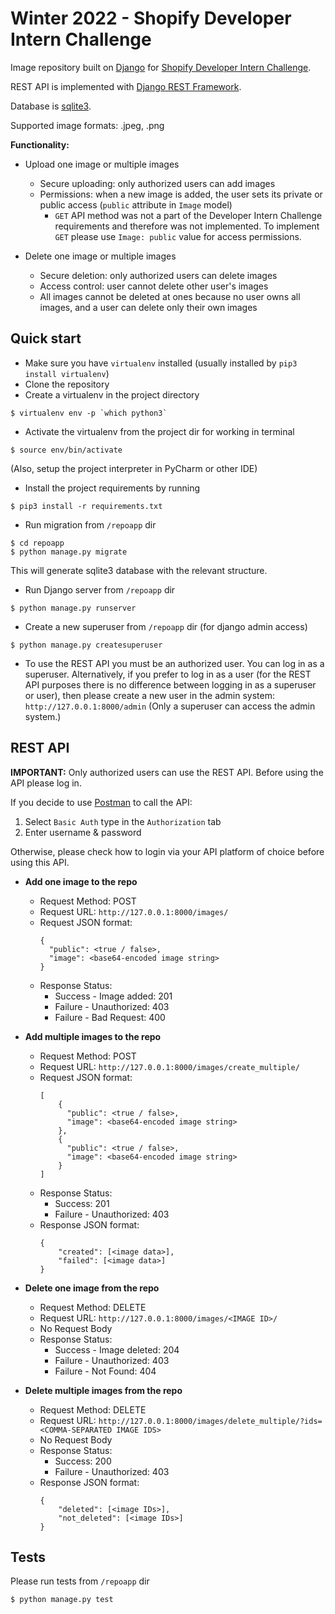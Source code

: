 # Winter 2022 - Shopify Developer Intern Challenge

Image repository built on [Django](https://www.djangoproject.com/) for 
[Shopify Developer Intern Challenge](https://docs.google.com/document/d/1eg3sJTOwtyFhDopKedRD6142CFkDfWp1QvRKXNTPIOc/edit#).

REST API is implemented with [Django REST Framework](https://www.django-rest-framework.org/). 

Database is [sqlite3](https://www.sqlite.org/index.html).

Supported image formats: .jpeg, .png 

**Functionality:**
* Upload one image or multiple images
    * Secure uploading: only authorized users can add images
    * Permissions: when a new image is added, the user sets its private or public access 
    (`public` attribute in `Image` model) 
        * `GET` API method was not a part of the Developer Intern Challenge requirements 
            and therefore was not implemented. 
            To implement `GET` please use `Image: public` value for access permissions.  
    
* Delete one image or multiple images
    * Secure deletion: only authorized users can delete images
    * Access control: user cannot delete other user's images
    * All images cannot be deleted at ones because no user owns all images, 
    and a user can delete only their own images

 

## Quick start

* Make sure you have `virtualenv` installed (usually installed by `pip3 install virtualenv`)
* Clone the repository
* Create a virtualenv in the project directory
```
$ virtualenv env -p `which python3`
```
* Activate the virtualenv from the project dir for working in terminal
```
$ source env/bin/activate
```
(Also, setup the project interpreter in PyCharm or other IDE)

* Install the project requirements by running
```
$ pip3 install -r requirements.txt
```
* Run migration from `/repoapp` dir
```
$ cd repoapp
$ python manage.py migrate
```
This will generate sqlite3 database with the relevant structure.

* Run Django server from `/repoapp` dir
```
$ python manage.py runserver
```

* Create a new superuser from `/repoapp` dir (for django admin access)
```
$ python manage.py createsuperuser
```

* To use the REST API you must be an authorized user. You can log in as a superuser. 
Alternatively, if you prefer to log in as a user 
(for the REST API purposes there is no difference between logging in as a superuser or user), 
then please create a new user in the admin system: `http://127.0.0.1:8000/admin` 
(Only a superuser can access the admin system.)


## REST API

**IMPORTANT:** Only authorized users can use the REST API. Before using the API please log in.

If you decide to use [Postman](https://www.postman.com/) to call the API: 
1. Select `Basic Auth` type in the `Authorization` tab 
2. Enter username & password

Otherwise, please check how to login via your API platform of choice before using this API.

* **Add one image to the repo**
    - Request Method: POST
    - Request URL: `http://127.0.0.1:8000/images/`
    - Request JSON format:
        ```
        {
          "public": <true / false>,
          "image": <base64-encoded image string>
        }
        ```
    - Response Status: 
        * Success - Image added: 201
        * Failure - Unauthorized: 403
        * Failure - Bad Request: 400
        
* **Add multiple images to the repo**
    - Request Method: POST
    - Request URL: `http://127.0.0.1:8000/images/create_multiple/`
    - Request JSON format:
        ```
      [
            {
              "public": <true / false>,
              "image": <base64-encoded image string>
            },
            {
              "public": <true / false>,
              "image": <base64-encoded image string>
            }
      ]
        ```
    - Response Status: 
        * Success: 201
        * Failure - Unauthorized: 403
    - Response JSON format: 
        ```
      {
            "created": [<image data>],
            "failed": [<image data>]
      }
        ```
* **Delete one image from the repo**
    - Request Method: DELETE
    - Request URL: `http://127.0.0.1:8000/images/<IMAGE ID>/`
    - No Request Body
    - Response Status: 
        * Success - Image deleted: 204
        * Failure - Unauthorized: 403
        * Failure - Not Found: 404
              
* **Delete multiple images from the repo**
    - Request Method: DELETE
    - Request URL: `http://127.0.0.1:8000/images/delete_multiple/?ids=<COMMA-SEPARATED IMAGE IDS>`
    - No Request Body
    - Response Status: 
        * Success: 200
        * Failure - Unauthorized: 403
    - Response JSON format: 
        ```
      {
            "deleted": [<image IDs>],
            "not_deleted": [<image IDs>]
      }
        ```
        
## Tests
Please run tests from `/repoapp` dir
```
$ python manage.py test
```
